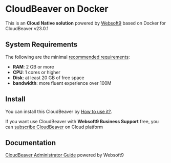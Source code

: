 # CloudBeaver on Docker  

This is an **Cloud Native solution** powered by [Websoft9](https://www.websoft9.com) based on Docker for CloudBeaver v23.0.1

## System Requirements

The following are the minimal [recommended requirements](https://github.com/dbeaver/cloudbeaver/wiki):

* **RAM**: 2 GB or more
* **CPU**: 1 cores or higher
* **Disk**: at least 20 GB of free space
* **bandwidth**: more fluent experience over 100M  

## Install

You can install this CloudBeaver by [How to use it?](https://github.com/Websoft9/docker-library#how-to-use-it).   

If you want use CloudBeaver with **Websoft9 Business Support** free, you can [subscribe CloudBeaver](https://www.websoft9.com/apps) on Cloud platform

## Documentation

[CloudBeaver Administrator Guide](https://support.websoft9.com/docs/cloudbeaver) powered by Websoft9
